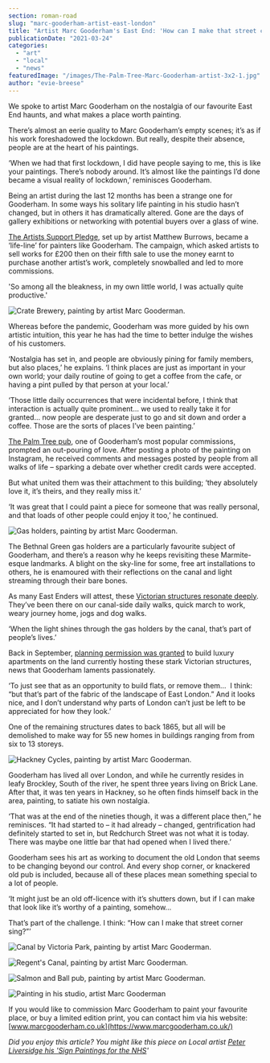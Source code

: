 ```yaml
---
section: roman-road
slug: "marc-gooderham-artist-east-london"
title: "Artist Marc Gooderham's East End: 'How can I make that street corner sing?'"
publicationDate: "2021-03-24"
categories: 
  - "art"
  - "local"
  - "news"
featuredImage: "/images/The-Palm-Tree-Marc-Gooderham-artist-3x2-1.jpg"
author: "evie-breese"
---
```


We spoke to artist Marc Gooderham on the nostalgia of our favourite East End haunts, and what makes a place worth painting.

There’s almost an eerie quality to Marc Gooderham’s empty scenes; it’s as if his work foreshadowed the lockdown. But really, despite their absence, people are at the heart of his paintings. 

‘When we had that first lockdown, I did have people saying to me, this is like your paintings. There’s nobody around. It’s almost like the paintings I’d done became a visual reality of lockdown,’ reminisces Gooderham. 

Being an artist during the last 12 months has been a strange one for Gooderham. In some ways his solitary life painting in his studio hasn’t changed, but in others it has dramatically altered. Gone are the days of gallery exhibitions or networking with potential buyers over a glass of wine.

[The Artists Support Pledge](https://artistsupportpledge.com/), set up by artist Matthew Burrows, became a ‘life-line’ for painters like Gooderham. The campaign, which asked artists to sell works for £200 then on their fifth sale to use the money earnt to purchase another artist’s work, completely snowballed and led to more commissions. 

'So among all the bleakness, in my own little world, I was actually quite productive.'

![Crate Brewery, painting by artist Marc Gooderman.](/images/Crate-Brewery-Marc-Gooderham-artist-1024x787.jpg)

Whereas before the pandemic, Gooderham was more guided by his own artistic intuition, this year he has had the time to better indulge the wishes of his customers.

‘Nostalgia has set in, and people are obviously pining for family members, but also places,’ he explains. ‘I think places are just as important in your own world; your daily routine of going to get a coffee from the cafe, or having a pint pulled by that person at your local.’

‘Those little daily occurrences that were incidental before, I think that interaction is actually quite prominent… we used to really take it for granted… now people are desperate just to go and sit down and order a coffee. Those are the sorts of places I’ve been painting.’

[The Palm Tree pub](https://romanroadlondon.com/last-crooners-palm-tree-pub-tom-oldham/), one of Gooderham’s most popular commissions, prompted an out-pouring of love. After posting a photo of the painting on Instagram, he received comments and messages posted by people from all walks of life – sparking a debate over whether credit cards were accepted. 

But what united them was their attachment to this building; ‘they absolutely love it, it’s theirs, and they really miss it.’

‘It was great that I could paint a piece for someone that was really personal, and that loads of other people could enjoy it too,’ he continued. 

![Gas holders, painting by artist Marc Gooderman.](/images/gas-holders-Marc-Gooderham-artist-1024x1016.jpg)

The Bethnal Green gas holders are a particularly favourite subject of Gooderham, and there’s a reason why he keeps revisiting these Marmite-esque landmarks. A blight on the sky-line for some, free art installations to others, he is enamoured with their reflections on the canal and light streaming through their bare bones. 

As many East Enders will attest, these [Victorian structures resonate deeply](https://romanroadlondon.com/bethnal-green-gas-holders-risk-demolition/). They’ve been there on our canal-side daily walks, quick march to work, weary journey home, jogs and dog walks.

‘When the light shines through the gas holders by the canal, that’s part of people’s lives.’ 

Back in September, [planning permission was granted](https://www.architectsjournal.co.uk/news/rshp-gets-consent-east-end-gas-holders) to build luxury apartments on the land currently hosting these stark Victorian structures, news that Gooderham laments passionately. 

‘To just see that as an opportunity to build flats, or remove them…  I think: “but that’s part of the fabric of the landscape of East London.” And it looks nice, and I don’t understand why parts of London can’t just be left to be appreciated for how they look.’

One of the remaining structures dates to back 1865, but all will be demolished to make way for 55 new homes in buildings ranging from from six to 13 storeys.

![Hackney Cycles, painting by artist Marc Gooderman.](/images/Hackney-Cycles-Marc-Gooderham-artist-1024x1025.jpg)

Gooderham has lived all over London, and while he currently resides in leafy Brockley, South of the river, he spent three years living on Brick Lane. After that, it was ten years in Hackney, so he often finds himself back in the area, painting, to satiate his own nostalgia. 

‘That was at the end of the nineties though, it was a different place then,” he reminisces. “It had started to – it had already – changed, gentrification had definitely started to set in, but Redchurch Street was not what it is today. There was maybe one little bar that had opened when I lived there.’

Gooderham sees his art as working to document the old London that seems to be changing beyond our control. And every shop corner, or knackered old pub is included, because all of these places mean something special to a lot of people. 

‘It might just be an old off-licence with it’s shutters down, but if I can make that look like it’s worthy of a painting, somehow...

That’s part of the challenge. I think: “How can I make that street corner sing?”’

![Canal by Victoria Park, painting by artist Marc Gooderman.](/images/Canal-Marc-Gooderham-artist-1024x1322.jpg)

![Regent's Canal, painting by artist Marc Gooderman.](/images/Regents-Canal-Marc-Gooderham-artist-1024x795.jpg)

![Salmon and Ball pub, painting by artist Marc Gooderman.](/images/Salmon-Ball-Marc-Gooderham-artist-1024x856.jpg)

![Painting in his studio, artist Marc Gooderman](/images/Studio-Marc-Gooderham-artist-1024x1081.jpg)

If you would like to commission Marc Gooderham to paint your favourite place, or buy a limited edition print, you can contact him via his website: [www.marcgooderham.co.uk](https://www.marcgooderham.co.uk/)

_Did you enjoy this article? You might like this piece on Local artist [Peter Liversidge his 'Sign Paintings for the NHS](https://romanroadlondon.com/peter-liversidge-sign-paintings-nhs/)'_
